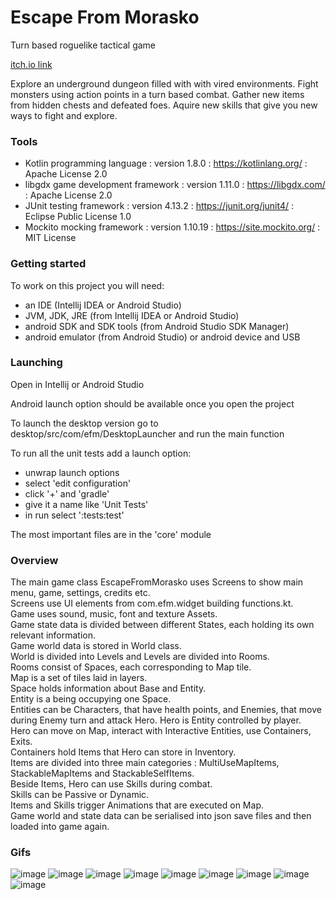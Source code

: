
# Escape From Morasko
Turn based roguelike tactical game

[itch.io link](https://escapefrommorasko.itch.io/escape-from-morasko)
<!-- [![Google Play](https://img.shields.io/static/v1?label=Google&message=Play&color=607D8B&logo=google-play)](https://play.google.com/store/apps/details?id=com.efm) -->

Explore an underground dungeon filled with with vired environments. Fight monsters using action points in a turn based combat. Gather new items from hidden chests and defeated foes. Aquire new skills that give you new ways to fight and explore.

### Tools
- Kotlin programming language       : version 1.8.0   : https://kotlinlang.org/   : Apache License 2.0
- libgdx game development framework : version 1.11.0  : https://libgdx.com/       : Apache License 2.0
- JUnit testing framework           : version 4.13.2  : https://junit.org/junit4/ : Eclipse Public License 1.0
- Mockito mocking framework         : version 1.10.19 : https://site.mockito.org/ : MIT License

### Getting started
To work on this project you will need:
- an IDE (Intellij IDEA or Android Studio)
- JVM, JDK, JRE (from Intellij IDEA or Android Studio)
- android SDK and SDK tools (from Android Studio SDK Manager)
- android emulator (from Android Studio) or android device and USB

### Launching

Open in Intellij or Android Studio

Android launch option should be available once you open the project

To launch the desktop version go to desktop/src/com/efm/DesktopLauncher and run the main function

To run all the unit tests add a launch option:
- unwrap launch options
- select 'edit configuration'
- click '+' and 'gradle'
- give it a name like 'Unit Tests'
- in run select ':tests:test'

The most important files are in the 'core' module

### Overview

The main game class EscapeFromMorasko uses Screens to show main menu, game, settings, credits etc.  
Screens use UI elements from com.efm.widget building functions.kt.  
Game uses sound, music, font and texture Assets.  
Game state data is divided between different States, each holding its own relevant information.  
Game world data is stored in World class.  
World is divided into Levels and Levels are divided into Rooms.  
Rooms consist of Spaces, each corresponding to Map tile.  
Map is a set of tiles laid in layers.  
Space holds information about Base and Entity.  
Entity is a being occupying one Space.  
Entities can be Characters, that have health points, and Enemies, that move during Enemy turn and attack Hero.
Hero is Entity controlled by player.  
Hero can move on Map, interact with Interactive Entities, use Containers, Exits.  
Containers hold Items that Hero can store in Inventory.    
Items are divided into three main categories : MultiUseMapItems, StackableMapItems and StackableSelfItems.  
Beside Items, Hero can use Skills during combat.  
Skills can be Passive or Dynamic.  
Items and Skills trigger Animations that are executed on Map.  
Game world and state data can be serialised into json save files and then loaded into game again.  

### Gifs
![image](gif_1.gif)
![image](gif_2.gif)
![image](gif_3.gif)
![image](gif_4.gif)
![image](gif_5.gif)
![image](gif_6.gif)
![image](gif_7.gif)
![image](gif_8.gif)
![image](gif_9.gif)
